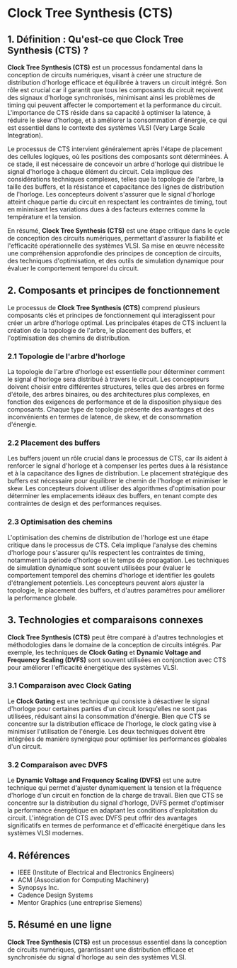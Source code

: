 # Clock Tree Synthesis (CTS)

## 1. Définition : Qu'est-ce que **Clock Tree Synthesis (CTS)** ?
**Clock Tree Synthesis (CTS)** est un processus fondamental dans la conception de circuits numériques, visant à créer une structure de distribution d'horloge efficace et équilibrée à travers un circuit intégré. Son rôle est crucial car il garantit que tous les composants du circuit reçoivent des signaux d'horloge synchronisés, minimisant ainsi les problèmes de timing qui peuvent affecter le comportement et la performance du circuit. L'importance de CTS réside dans sa capacité à optimiser la latence, à réduire le skew d'horloge, et à améliorer la consommation d'énergie, ce qui est essentiel dans le contexte des systèmes VLSI (Very Large Scale Integration).

Le processus de CTS intervient généralement après l'étape de placement des cellules logiques, où les positions des composants sont déterminées. À ce stade, il est nécessaire de concevoir un arbre d'horloge qui distribue le signal d'horloge à chaque élément du circuit. Cela implique des considérations techniques complexes, telles que la topologie de l'arbre, la taille des buffers, et la résistance et capacitance des lignes de distribution de l'horloge. Les concepteurs doivent s'assurer que le signal d'horloge atteint chaque partie du circuit en respectant les contraintes de timing, tout en minimisant les variations dues à des facteurs externes comme la température et la tension.

En résumé, **Clock Tree Synthesis (CTS)** est une étape critique dans le cycle de conception des circuits numériques, permettant d'assurer la fiabilité et l'efficacité opérationnelle des systèmes VLSI. Sa mise en œuvre nécessite une compréhension approfondie des principes de conception de circuits, des techniques d'optimisation, et des outils de simulation dynamique pour évaluer le comportement temporel du circuit.

## 2. Composants et principes de fonctionnement
Le processus de **Clock Tree Synthesis (CTS)** comprend plusieurs composants clés et principes de fonctionnement qui interagissent pour créer un arbre d'horloge optimal. Les principales étapes de CTS incluent la création de la topologie de l'arbre, le placement des buffers, et l'optimisation des chemins de distribution.

### 2.1 Topologie de l'arbre d'horloge
La topologie de l'arbre d'horloge est essentielle pour déterminer comment le signal d'horloge sera distribué à travers le circuit. Les concepteurs doivent choisir entre différentes structures, telles que des arbres en forme d'étoile, des arbres binaires, ou des architectures plus complexes, en fonction des exigences de performance et de la disposition physique des composants. Chaque type de topologie présente des avantages et des inconvénients en termes de latence, de skew, et de consommation d'énergie.

### 2.2 Placement des buffers
Les buffers jouent un rôle crucial dans le processus de CTS, car ils aident à renforcer le signal d'horloge et à compenser les pertes dues à la résistance et à la capacitance des lignes de distribution. Le placement stratégique des buffers est nécessaire pour équilibrer le chemin de l'horloge et minimiser le skew. Les concepteurs doivent utiliser des algorithmes d'optimisation pour déterminer les emplacements idéaux des buffers, en tenant compte des contraintes de design et des performances requises.

### 2.3 Optimisation des chemins
L'optimisation des chemins de distribution de l'horloge est une étape critique dans le processus de CTS. Cela implique l'analyse des chemins d'horloge pour s'assurer qu'ils respectent les contraintes de timing, notamment la période d'horloge et le temps de propagation. Les techniques de simulation dynamique sont souvent utilisées pour évaluer le comportement temporel des chemins d'horloge et identifier les goulets d'étranglement potentiels. Les concepteurs peuvent alors ajuster la topologie, le placement des buffers, et d'autres paramètres pour améliorer la performance globale.

## 3. Technologies et comparaisons connexes
**Clock Tree Synthesis (CTS)** peut être comparé à d'autres technologies et méthodologies dans le domaine de la conception de circuits intégrés. Par exemple, les techniques de **Clock Gating** et **Dynamic Voltage and Frequency Scaling (DVFS)** sont souvent utilisées en conjonction avec CTS pour améliorer l'efficacité énergétique des systèmes VLSI.

### 3.1 Comparaison avec Clock Gating
Le **Clock Gating** est une technique qui consiste à désactiver le signal d'horloge pour certaines parties d'un circuit lorsqu'elles ne sont pas utilisées, réduisant ainsi la consommation d'énergie. Bien que CTS se concentre sur la distribution efficace de l'horloge, le clock gating vise à minimiser l'utilisation de l'énergie. Les deux techniques doivent être intégrées de manière synergique pour optimiser les performances globales d'un circuit.

### 3.2 Comparaison avec DVFS
Le **Dynamic Voltage and Frequency Scaling (DVFS)** est une autre technique qui permet d'ajuster dynamiquement la tension et la fréquence d'horloge d'un circuit en fonction de la charge de travail. Bien que CTS se concentre sur la distribution du signal d'horloge, DVFS permet d'optimiser la performance énergétique en adaptant les conditions d'exploitation du circuit. L'intégration de CTS avec DVFS peut offrir des avantages significatifs en termes de performance et d'efficacité énergétique dans les systèmes VLSI modernes.

## 4. Références
- IEEE (Institute of Electrical and Electronics Engineers)
- ACM (Association for Computing Machinery)
- Synopsys Inc.
- Cadence Design Systems
- Mentor Graphics (une entreprise Siemens)

## 5. Résumé en une ligne
**Clock Tree Synthesis (CTS)** est un processus essentiel dans la conception de circuits numériques, garantissant une distribution efficace et synchronisée du signal d'horloge au sein des systèmes VLSI.